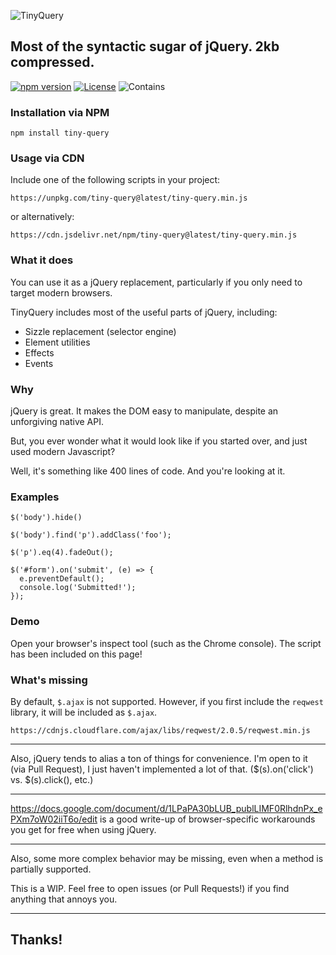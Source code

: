 ![TinyQuery](https://kidgodzilla.github.io/tiny-query/tiny-query.png)

## Most of the syntactic sugar of jQuery. **2kb compressed.**

[![npm version](https://badge.fury.io/js/tiny-query.svg)](https://www.npmjs.com/package/tiny-query)
[![License](https://img.shields.io/badge/license-MIT%20License-blue.svg)](https://opensource.org/licenses/MIT)
![Contains](https://img.shields.io/badge/contains-badges-orange.svg)

### Installation via NPM

```
npm install tiny-query
```

### Usage via CDN

Include one of the following scripts in your project:

```
https://unpkg.com/tiny-query@latest/tiny-query.min.js
```

or alternatively:

```
https://cdn.jsdelivr.net/npm/tiny-query@latest/tiny-query.min.js
```

### What it does

You can use it as a jQuery replacement, particularly if you only need to target modern browsers.

TinyQuery includes most of the useful parts of jQuery, including:

- Sizzle replacement (selector engine)
- Element utilities
- Effects
- Events

### Why

jQuery is great. It makes the DOM easy to manipulate, despite an unforgiving native API.

But, you ever wonder what it would look like if you started over, and just used modern Javascript?

Well, it's something like 400 lines of code. And you're looking at it.

### Examples

```
$('body').hide()
```

```
$('body').find('p').addClass('foo');
```

```
$('p').eq(4).fadeOut();
```

```
$('#form').on('submit', (e) => {
  e.preventDefault();
  console.log('Submitted!');
});
```


### Demo

Open your browser's inspect tool (such as the Chrome console). The script has been included on this page!


### What's missing

By default, `$.ajax` is not supported. However, if you first include the `reqwest` library, it will be included as `$.ajax`.

```
https://cdnjs.cloudflare.com/ajax/libs/reqwest/2.0.5/reqwest.min.js
```

-----

Also, jQuery tends to alias a ton of things for convenience. I'm open to it (via Pull Request), I just haven't implemented a lot of that. ($(s).on('click') vs. $(s).click(), etc.)

-----

https://docs.google.com/document/d/1LPaPA30bLUB_publLIMF0RlhdnPx_ePXm7oW02iiT6o/edit is a good write-up of browser-specific workarounds you get for free when using jQuery.

-----

Also, some more complex behavior may be missing, even when a method is partially supported.

This is a WIP. Feel free to open issues (or Pull Requests!) if you find anything that annoys you.

-----

## Thanks!


<script src="https://cdn.jsdelivr.net/npm/tiny-query@latest/tiny-query.min.js"></script>
